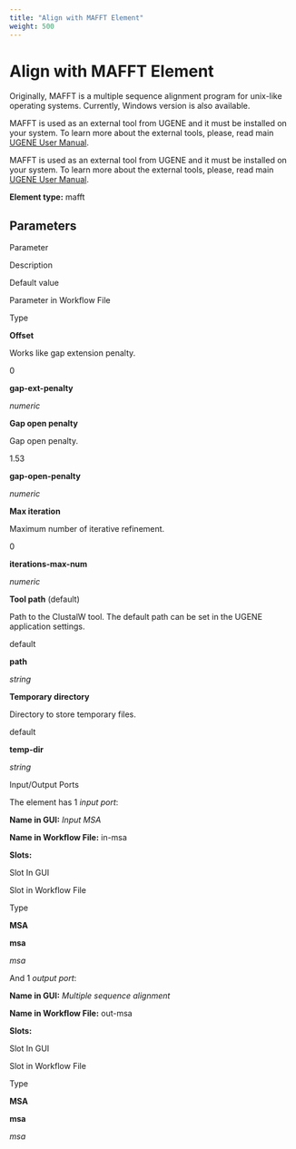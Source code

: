```yaml
---
title: "Align with MAFFT Element"
weight: 500
---
```



# Align with MAFFT Element

Originally, MAFFT is a multiple sequence alignment program for unix-like operating systems. Currently, Windows version is also available.



MAFFT is used as an external tool from UGENE and it must be installed on your system. To learn more about the external tools, please, read main [UGENE User Manual](http://ugene.unipro.ru/documentation.html).

MAFFT is used as an external tool from UGENE and it must be installed on your system. To learn more about the external tools, please, read main [UGENE User Manual](http://ugene.unipro.ru/documentation.html).

**Element type:** mafft

Parameters
----------

Parameter

Description

Default value

Parameter in Workflow File

Type

**Offset**

Works like gap extension penalty.

0

**gap-ext-penalty**

_numeric_

**Gap open penalty**

Gap open penalty.

1.53

**gap-open-penalty**

_numeric_

**Max iteration**

Maximum number of iterative refinement.

0

**iterations-max-num**

_numeric_

**Tool path** (default)

Path to the ClustalW tool. The default path can be set in the UGENE application settings.

default

**path**

_string_

**Temporary directory**

Directory to store temporary files.

default

**temp-dir**

_string_

Input/Output Ports

The element has 1 _input port_:

**Name in GUI:** _Input MSA_

**Name in Workflow File:** in-msa

**Slots:**

Slot In GUI

Slot in Workflow File

Type

**MSA**

**msa**

_msa_

And 1 _output port_:

**Name in GUI:** _Multiple sequence alignment_

**Name in Workflow File:** out-msa

**Slots:**

Slot In GUI

Slot in Workflow File

Type

**MSA**

**msa**

_msa_
